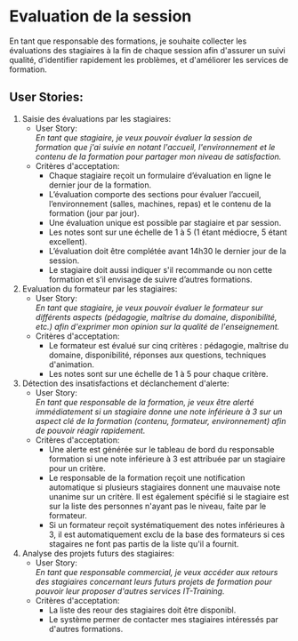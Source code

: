 # Evaluation de la session

En tant que responsable des formations, je souhaite collecter les évaluations des stagiaires à la fin de chaque session afin d'assurer un suivi qualité, d'identifier rapidement les problèmes, et d'améliorer les services de formation.

## User Stories:

1. Saisie des évaluations par les stagiaires:
    - User Story:  
    *En tant que stagiaire, je veux pouvoir évaluer la session de formation que j'ai suivie en notant l'accueil, l'environnement et le contenu de la formation pour partager mon niveau de satisfaction.*
    - Critères d'acceptation:  
        - Chaque stagiaire reçoit un formulaire d’évaluation en ligne le dernier jour de la formation.
        - L’évaluation comporte des sections pour évaluer l’accueil, l’environnement (salles, machines, repas) et le contenu de la formation (jour par jour).
        - Une évaluation unique est possible par stagiaire et par session.
        - Les notes sont sur une échelle de 1 à 5 (1 étant médiocre, 5 étant excellent).
        - L’évaluation doit être complétée avant 14h30 le dernier jour de la session.
        - Le stagiaire doit aussi indiquer s'il recommande ou non cette formation et s’il envisage de suivre d’autres formations.
2. Evaluation du formateur par les stagiaires: 
    - User Story:   
    *En tant que stagiaire, je veux pouvoir évaluer le formateur sur différents aspects (pédagogie, maîtrise du domaine, disponibilité, etc.) afin d'exprimer mon opinion sur la qualité de l'enseignement.*
    - Critères d'acceptation: 
        - Le formateur est évalué sur cinq critères : pédagogie, maîtrise du domaine, disponibilité, réponses aux questions, techniques d'animation.
        - Les notes sont sur une échelle de 1 à 5 pour chaque critère.
3. Détection des insatisfactions et déclanchement d'alerte:
    - User Story:  
    *En tant que responsable de la formation, je veux être alerté immédiatement si un stagiaire donne une note inférieure à 3 sur un aspect clé de la formation (contenu, formateur, environnement) afin de pouvoir réagir rapidement.*
    - Critères d'acceptation:
        - Une alerte est générée sur le tableau de bord du responsable formation si une note inférieure à 3 est attribuée par un stagiaire pour un critère.
        - Le responsable de la formation reçoit une notification automatique si plusieurs stagiaires donnent une mauvaise note unanime sur un critère. Il est également spécifié si le stagiaire est sur la liste des personnes n'ayant pas le niveau, faite par le formateur.
        - Si un formateur reçoit systématiquement des notes inférieures à 3, il est automatiquement exclu de la base des formateurs si ces stagaires ne font pas partis de la liste qu'il a fournit.
4. Analyse des projets futurs des stagiaires:
    - User Story:  
    *En tant que responsable commercial, je veux accéder aux retours des stagiaires concernant leurs futurs projets de formation pour pouvoir leur proposer d'autres services IT-Training.*
    - Critères d'acceptation:
        - La liste des reour des stagiaires doit être disponibl.
        - Le système permer de contacter mes stagiaires intéressés par d'autres formations.